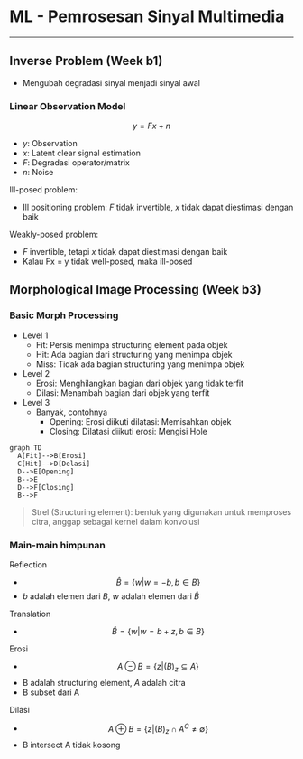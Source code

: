 # ML - Pemrosesan Sinyal Multimedia

---

## Inverse Problem (Week b1)

- Mengubah degradasi sinyal menjadi sinyal awal

### Linear Observation Model

$$y = Fx + n$$

- $y$: Observation
- $x$: Latent clear signal estimation
- $F$: Degradasi operator/matrix
- $n$: Noise

Ill-posed problem:

- Ill positioning problem: $F$ tidak invertible, $x$ tidak dapat diestimasi dengan baik

Weakly-posed problem:

- $F$ invertible, tetapi $x$ tidak dapat diestimasi dengan baik
- Kalau Fx = y tidak well-posed, maka ill-posed

## Morphological Image Processing (Week b3)

### Basic Morph Processing

- Level 1
  - Fit: Persis menimpa structuring element pada objek
  - Hit: Ada bagian dari structuring yang menimpa objek
  - Miss: Tidak ada bagian structuring yang menimpa objek
- Level 2
  - Erosi: Menghilangkan bagian dari objek yang tidak terfit
  - Dilasi: Menambah bagian dari objek yang terfit
- Level 3
  - Banyak, contohnya
    - Opening: Erosi diikuti dilatasi: Memisahkan objek
    - Closing: Dilatasi diikuti erosi: Mengisi Hole

```mermaid
graph TD
  A[Fit]-->B[Erosi]
  C[Hit]-->D[Delasi]
  D-->E[Opening]
  B-->E
  D-->F[Closing]
  B-->F
```

> Strel (Structuring element): bentuk yang digunakan untuk memproses citra, anggap sebagai kernel dalam konvolusi

### Main-main himpunan

Reflection

- $$\hat{B} = \{w | w = -b, b \in B\}$$
- $b$ adalah elemen dari $B$, $w$ adalah elemen dari $\hat{B}$

Translation

- $$\hat{B} = \{w | w = b + z, b \in B\}$$

Erosi

- $$A \ominus B = \{z | (B)_z \subseteq A\}$$
- B adalah structuring element, $A$ adalah citra
- B subset dari A

Dilasi

- $$A \oplus B = \{z | (B)_z \cap A^C \neq \emptyset\}$$
- B intersect A tidak kosong
